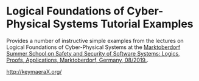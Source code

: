 ﻿Logical Foundations of Cyber-Physical Systems Tutorial Examples
===============================================================

Provides a number of instructive simple examples from the lectures on Logical Foundations of Cyber-Physical Systems at the
[Marktoberdorf Summer School on Safety and Security of Software Systems: Logics, Proofs, Applications, Marktoberdorf, Germany, 08/2019.](https://asimod.in.tum.de/).

  http://keymaeraX.org/

